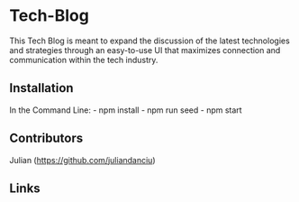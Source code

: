 # Tech-Blog

This Tech Blog is meant to expand the discussion of the latest technologies and strategies through an easy-to-use UI that maximizes connection and communication within the tech industry.

## Installation

In the Command Line:
    - npm install
    - npm run seed
    - npm start

## Contributors
Julian (https://github.com/juliandanciu)

## Links
